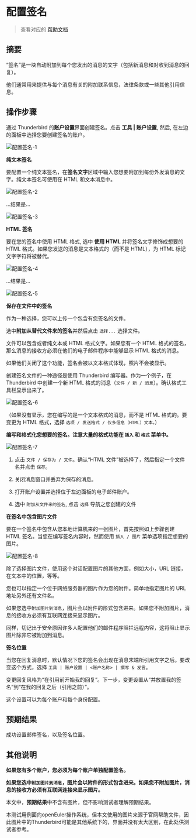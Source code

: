 # 配置签名

> 查看对应的 [帮助文档](https://support.mozilla.org/zh-CN/kb/Thunderbird%E4%B8%AD%E9%85%8D%E7%BD%AE%E7%AD%BE%E5%90%8D)

## 摘要

“签名”是一块自动附加到每个您发出的消息的文字（包括新消息和对收到消息的回复）。

他们通常用来提供与每个消息有关的附加联系信息，法律条款或一些其他引用信息。

## 操作步骤

通过 Thunderbird 的**账户设置**界面创建签名。点击 **工具 | 账户设置**, 然后, 在左边的面板中选择您要创建签名的账户。

![配置签名-1](./img/配置签名-1.jpg)

**纯文本签名**

要配置一个纯文本签名，在**签名文字**区域中输入您想要附加到每份外发消息的文字。纯文本签名可使用在 HTML 和文本消息中。

![配置签名-2](./img/配置签名-2.jpg)

...结果是...

![配置签名-3](./img/配置签名-3.jpg)

**HTML 签名**

要在您的签名中使用 HTML 格式, 选中 **使用 HTML** 并将签名文字修饰成想要的 HTML 格式。如果您发送的消息是文本格式的（而不是 HTML），为 HTML 标记文字字符将被替代。

![配置签名-4](./img/配置签名-4.jpg)

...结果是...

![配置签名-5](./img/配置签名-5.jpg)

**保存在文件中的签名**

作为一种选择，您可以上传一个包含有您签名的文件。

选中**附加从替代文件来的签名**并然后点击 `选择...` 选择文件。

文件可以包含或者纯文本或 HTML 格式文字。如果您有一个 HTML 格式的签名，那么消息的接收方必须在他们的电子邮件程序中能够显示 HTML 格式的消息。

如果他们关闭了这个功能，签名会被以文本格式体现，照片不会被显示。

创建签名文件的一种途径是使用 Thunderbird 编写器。作为一个例子，在 Thunderbird 中创建一个新 HTML 格式的消息（`文件 / 新 / 消息`）。确认格式工具栏显示出来了。

![配置签名-6](./img/配置签名-6.jpg)

（如果没有显示，您在编写的是一个文本格式的消息，而不是 HTML 格式的。要变更为 HTML 格式，选择 `选项 / 发送格式 / 仅多信息（HTML）文本。`）

**编写和格式化您想要的签名。注意大量的格式功能在 `插入` 和 `格式` 菜单中。**

![配置签名-7](./img/配置签名-7.png)

1. 点击 `文件 / 保存为 / 文件`。确认“HTML 文件”被选择了，然后指定一个文件名并点击 `保存`。
2. 关闭消息窗口并丢弃为保存的消息。

4. 打开账户设置并选择位于左边面板的电子邮件账户。
5. 选中 `附加从文件来的签名`, 点击 `选择` 导航之您创建的文件

**在签名中包含图片文件**

要在一个签名中包含从您本地计算机来的一张图片，首先按照如上步骤创建 HTML 签名。当您在编写签名内容时，然而使用 `插入 / 图片` 菜单选项指定想要的图片。

![配置签名-8](./img/配置签名-8.jpg)

除了选择图片文件，使用这个对话配置图片的其他方面，例如大小，URL 链接，在文本中的位置，等等。

您也可以指定一个位于网络服务器的图片作为您的附件。简单地指定图片的 URL 地址另外还有文件名。

如果您选中`附加图片到消息`，图片会以附件的形式包含进来。如果您不附加图片，消息的接收方必须有互联网连接来显示图片。

同样，切记出于安全原因许多人配置他们的邮件程序阻拦远程内容，这将阻止显示图片除非它被附加到消息。

**签名位置**

当您在回复消息时，默认情况下您的签名会出现在消息末端所引用文字之后。要改变这个方式，选择 `工具 | 账户设置 | <账户名称> | 撰写 & 发言`。

变更回复风格为“在引用前开始我的回复”。下一步，变更设置从“并放置我的签名”到“在我的回复之后（引用之前）”。

这个设置可以为每个账户和每个身份配置。

## 预期结果

成功设置邮件签名，以及签名位置。

## 其他说明

**如果您有多个账户，您必须为每个账户单独配置签名。**

**如果您选中`附加图片到消息`，图片会以附件的形式包含进来。如果您不附加图片，消息的接收方必须有互联网连接来显示图片。**

本文中，**预期结果**中不含有图片，但不影响测试者理解预期结果。

本测试用例面向openEuler操作系统，但本文使用的图片来源于官网帮助文件，因此图片中的Thunderbird可能是其他系统下的，界面并没有太大区别，在此处供测试者参考。

